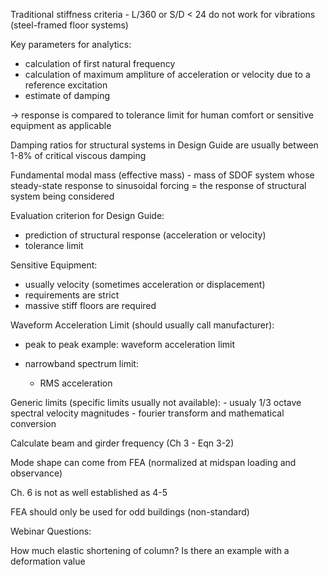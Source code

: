 Traditional stiffness criteria - L/360 or S/D < 24 do not work for vibrations (steel-framed floor systems)

Key parameters for analytics:
- calculation of first natural frequency
- calculation of maximum ampliture of acceleration or velocity due to a reference excitation
- estimate of damping

-> response is compared to tolerance limit for human comfort or sensitive equipment as applicable

Damping ratios for structural systems in Design Guide are usually between 1-8% of critical viscous damping

Fundamental modal mass (effective mass) - mass of SDOF system whose steady-state response to sinusoidal forcing = the response of structural system being considered

Evaluation criterion for Design Guide:
- prediction of structural response (acceleration or velocity)
- tolerance limit

Sensitive Equipment:
- usually velocity (sometimes acceleration or displacement)
- requirements are strict
- massive stiff floors are required

Waveform Acceleration Limit (should usually call manufacturer):

- peak to peak example:
	waveform acceleration limit

- narrowband spectrum limit:
	- RMS acceleration 


Generic limits (specific limits usually not available):
	- usualy 1/3 octave spectral velocity magnitudes
	- fourier transform and mathematical conversion

Calculate beam and girder frequency (Ch 3 - Eqn 3-2)

Mode shape can come from FEA (normalized at midspan loading and observance)

Ch. 6 is not as well established as 4-5

FEA should only be used for odd buildings (non-standard)

Webinar Questions:

How much elastic shortening of column? Is there an example with a deformation value